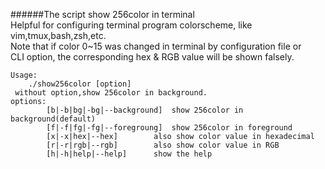 ######The script show 256color in terminal    
Helpful for configuring terminal program colorscheme, like vim,tmux,bash,zsh,etc.    
Note that if color 0~15 was changed in terminal by configuration file or    
CLI option, the corresponding hex & RGB value will be shown falsely.    

    Usage:    
     	./show256color [option]    
     without option,show 256color in background.    
    options:    
         	[b|-b|bg|-bg|--background]	show 256color in background(default)    
         	[f|-f|fg|-fg|--foregroung]	show 256color in foreground    
         	[x|-x|hex|--hex]		also show color value in hexadecimal    
         	[r|-r|rgb|--rgb]		also show color value in RGB    
         	[h|-h|help|--help]		show the help    
    
